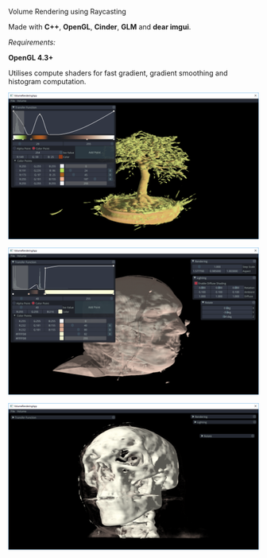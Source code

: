 Volume Rendering using Raycasting

Made with **C++**, **OpenGL**, **Cinder**, **GLM** and **dear imgui**.

*Requirements:*

**OpenGL 4.3+**

Utilises compute shaders for fast gradient, gradient smoothing and histogram computation.

![alt tag](screenshots/1.png)

![alt tag](screenshots/2.png)

![alt tag](screenshots/3.png)